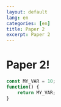 ```yaml
---
layout: default
lang: en
categories: [en]
title: Paper 2
excerpt: Paper 2
---
```


# Paper 2!


```javascript
const MY_VAR = 10;
function() {
    return MY_VAR;
}
```